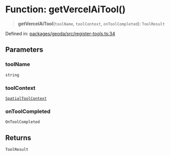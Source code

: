 # Function: getVercelAiTool()

> **getVercelAiTool**(`toolName`, `toolContext`, `onToolCompleted`): `ToolResult`

Defined in: [packages/geoda/src/register-tools.ts:34](https://github.com/GeoDaCenter/openassistant/blob/2cb8f20a901f3385efeb40778248119c5e49db78/packages/geoda/src/register-tools.ts#L34)

## Parameters

### toolName

`string`

### toolContext

[`SpatialToolContext`](../type-aliases/SpatialToolContext.md)

### onToolCompleted

`OnToolCompleted`

## Returns

`ToolResult`
